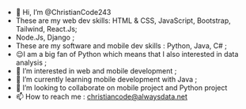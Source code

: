 - 👋 Hi, I’m @ChristianCode243
- These are my web dev skills: HTML & CSS, JavaScript, Bootstrap, Tailwind, React.Js;
- Node.Js, Django ;
- These are my software and mobile dev skills : Python, Java, C# ;
- 😌I am a big fan of Python which means that I also interested in data analysis ;
- 👀 I’m interested in web and mobile development ;
- 🌱 I’m currently learning mobile development with Java ;
- 💞️ I’m looking to collaborate on mobile project and Python project
- 📫 How to reach me : christiancode@alwaysdata.net

<!---
ChristianCode243/ChristianCode243 is a ✨ special ✨ repository because its `README.md` (this file) appears on your GitHub profile.
You can click the Preview link to take a look at your changes.
--->
